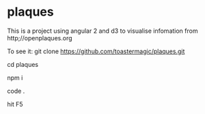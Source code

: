 # plaques

This is a project using angular 2 and d3 to visualise infomation from http;//openplaques.org

To see it:
  git clone https://github.com/toastermagic/plaques.git
  
  cd plaques
  
  npm i
  
  code .
  
  hit F5
